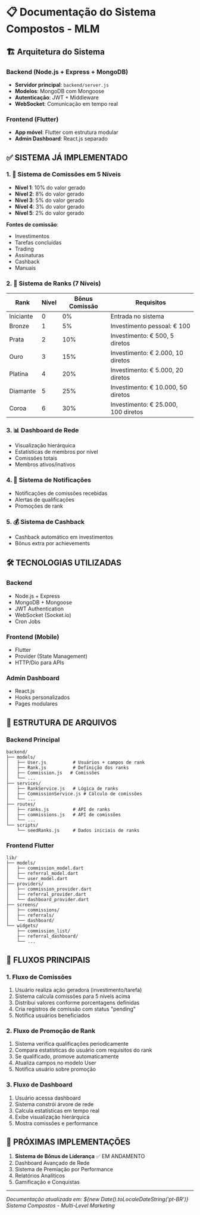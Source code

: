 # 📋 Documentação do Sistema Compostos - MLM

## 🏗️ Arquitetura do Sistema

### Backend (Node.js + Express + MongoDB)
- **Servidor principal**: `backend/server.js`
- **Modelos**: MongoDB com Mongoose
- **Autenticação**: JWT + Middleware
- **WebSocket**: Comunicação em tempo real

### Frontend (Flutter)
- **App móvel**: Flutter com estrutura modular
- **Admin Dashboard**: React.js separado

## ✅ SISTEMA JÁ IMPLEMENTADO

### 1. 🎯 Sistema de Comissões em 5 Níveis
- **Nível 1**: 10% do valor gerado
- **Nível 2**: 8% do valor gerado  
- **Nível 3**: 5% do valor gerado
- **Nível 4**: 3% do valor gerado
- **Nível 5**: 2% do valor gerado

**Fontes de comissão**:
- Investimentos
- Tarefas concluídas
- Trading
- Assinaturas
- Cashback
- Manuais

### 2. 👑 Sistema de Ranks (7 Níveis)

| Rank | Nível | Bônus Comissão | Requisitos |
|------|-------|----------------|------------|
| Iniciante | 0 | 0% | Entrada no sistema |
| Bronze | 1 | 5% | Investimento pessoal: € 100 |
| Prata | 2 | 10% | Investimento: € 500, 5 diretos |
| Ouro | 3 | 15% | Investimento: € 2.000, 10 diretos |
| Platina | 4 | 20% | Investimento: € 5.000, 20 diretos |
| Diamante | 5 | 25% | Investimento: € 10.000, 50 diretos |
| Coroa | 6 | 30% | Investimento: € 25.000, 100 diretos |

### 3. 📊 Dashboard de Rede
- Visualização hierárquica
- Estatísticas de membros por nível
- Comissões totais
- Membros ativos/inativos

### 4. 🔔 Sistema de Notificações
- Notificações de comissões recebidas
- Alertas de qualificações
- Promoções de rank

### 5. 💰 Sistema de Cashback
- Cashback automático em investimentos
- Bônus extra por achievements

## 🛠️ TECNOLOGIAS UTILIZADAS

### Backend
- Node.js + Express
- MongoDB + Mongoose
- JWT Authentication
- WebSocket (Socket.io)
- Cron Jobs

### Frontend (Mobile)
- Flutter
- Provider (State Management)
- HTTP/Dio para APIs

### Admin Dashboard
- React.js
- Hooks personalizados
- Pages modulares

## 📁 ESTRUTURA DE ARQUIVOS

### Backend Principal
```
backend/
├── models/
│   ├── User.js          # Usuários + campos de rank
│   ├── Rank.js          # Definição dos ranks
│   ├── Commission.js   # Comissões
│   └── ...
├── services/
│   ├── RankService.js   # Lógica de ranks
│   ├── CommissionService.js # Cálculo de comissões
│   └── ...
├── routes/
│   ├── ranks.js         # API de ranks
│   ├── commissions.js   # API de comissões
│   └── ...
└── scripts/
    └── seedRanks.js     # Dados iniciais de ranks
```

### Frontend Flutter
```
lib/
├── models/
│   ├── commission_model.dart
│   ├── referral_model.dart
│   └── user_model.dart
├── providers/
│   ├── commission_provider.dart
│   ├── referral_provider.dart
│   └── dashboard_provider.dart
├── screens/
│   ├── commissions/
│   ├── referrals/
│   └── dashboard/
└── widgets/
    ├── commission_list/
    ├── referral_dashboard/
    └── ...
```

## 🔄 FLUXOS PRINCIPAIS

### 1. Fluxo de Comissões
1. Usuário realiza ação geradora (investimento/tarefa)
2. Sistema calcula comissões para 5 níveis acima
3. Distribui valores conforme porcentagens definidas
4. Cria registros de comissão com status "pending"
5. Notifica usuários beneficiados

### 2. Fluxo de Promoção de Rank
1. Sistema verifica qualificações periodicamente
2. Compara estatísticas do usuário com requisitos do rank
3. Se qualificado, promove automaticamente
4. Atualiza campos no modelo User
5. Notifica usuário sobre promoção

### 3. Fluxo de Dashboard
1. Usuário acessa dashboard
2. Sistema constrói árvore de rede
3. Calcula estatísticas em tempo real
4. Exibe visualização hierárquica
5. Mostra comissões e performance

## 🚀 PRÓXIMAS IMPLEMENTAÇÕES

1. **Sistema de Bônus de Liderança** ✅ EM ANDAMENTO
2. Dashboard Avançado de Rede
3. Sistema de Premiação por Performance
4. Relatórios Analíticos
5. Gamificação e Conquistas

---
*Documentação atualizada em: ${new Date().toLocaleDateString('pt-BR')}*
*Sistema Compostos - Multi-Level Marketing*